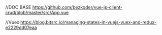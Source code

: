 //DOC BASE
https://github.com/bezkoder/vue-js-client-crud/blob/master/src/App.vue

//Vuex
https://blog.bitsrc.io/managing-states-in-vuejs-vuex-and-redux-e2229dd07eaa
